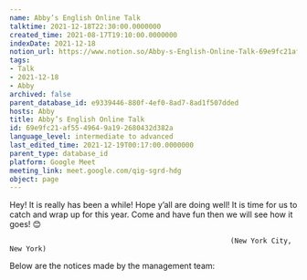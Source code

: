 ```yaml
---
name: Abby’s English Online Talk
talktime: 2021-12-18T22:30:00.0000000
created_time: 2021-08-17T19:10:00.0000000
indexDate: 2021-12-18
notion_url: https://www.notion.so/Abby-s-English-Online-Talk-69e9fc21af5549649a192680432d382a
tags:
- Talk
- 2021-12-18
- Abby
archived: false
parent_database_id: e9339446-880f-4ef0-8ad7-8ad1f507dded
hosts: Abby
title: Abby’s English Online Talk
id: 69e9fc21-af55-4964-9a19-2680432d382a
language_level: intermediate to advanced
last_edited_time: 2021-12-19T00:17:00.0000000
parent_type: database_id
platform: Google Meet
meeting_link: meet.google.com/qig-sgrd-hdg
object: page
---
```


Hey! It is really has been a while! Hope y’all are doing well! It is time for us to catch and wrap up for this year. Come and have fun then we will see how it goes! 😊



                                                          (New York City, New York)



Below are the notices made by the management team:


